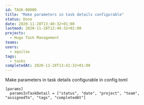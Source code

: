 ```yaml
---
id: TASK-00009
title: "Make parameters in task details configurable"
status: Done
date: 2020-11-28T13:40:32+01:00
lastmod: 2020-11-28T13:40:32+01:00
projects:
  - Hugo Task Management
teams:
users:
  - aquilax
tags:
  - tasks
completedAt: 2020-11-28T13:41:32+01:00
---
```



Make parameters in task details configurable in config.toml

```
[params]
  paramsInTaskDetail = ["status", "date", "project", "team", "assignedTo", "tags", "completedAt"]
```